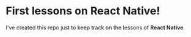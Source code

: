 # First lessons on React Native!

I've created this repo just to keep track on the lessons of **React Native**.